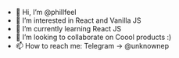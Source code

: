 - 👋 Hi, I’m @phillfeel
- 👀 I’m interested in React and Vanilla JS
- 🌱 I’m currently learning React JS
- 💞️ I’m looking to collaborate on Coool products :)
- 📫 How to reach me: Telegram -> @unknownep

<!---
phillfeel/phillfeel is a ✨ special ✨ repository because its `README.md` (this file) appears on your GitHub profile.
You can click the Preview link to take a look at your changes.
--->
